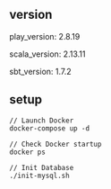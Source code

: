 ## version
play_version: 2.8.19

scala_version: 2.13.11

sbt_version: 1.7.2

## setup
```shell
// Launch Docker
docker-compose up -d

// Check Docker startup
docker ps

// Init Database
./init-mysql.sh
```